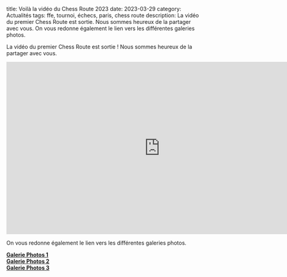 title: Voilà la vidéo du Chess Route 2023
date: 2023-03-29
category: Actualités
tags: ffe, tournoi, échecs, paris, chess route
description: La vidéo du premier Chess Route est sortie. Nous sommes heureux de la partager avec vous. On vous redonne également le lien vers les différentes galeries photos.

La vidéo du premier Chess Route est sortie ! Nous sommes heureux de la partager avec vous.

<div align="center">
    <iframe width="800" height="450" src="https://www.youtube-nocookie.com/embed/QmSySkhnLsU" title="YouTube video player" frameborder="0" allow="accelerometer; autoplay; clipboard-write; encrypted-media; gyroscope; picture-in-picture; web-share" allowfullscreen></iframe>
</div>

On vous redonne également le lien vers les différentes galeries photos.  

[**Galerie Photos 1**]({filename}/pages/chessrouteGallery1.md)  
[**Galerie Photos 2**]({filename}/pages/chessrouteGallery2.md)  
[**Galerie Photos 3**]({filename}/pages/chessrouteGallery3.md)  


